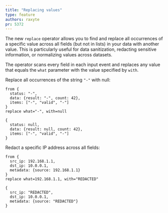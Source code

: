 ```yaml
---
title: "Replacing values"
type: feature
authors: raxyte
pr: 5372
---
```


The new `replace` operator allows you to find and replace all occurrences of a
specific value across all fields (but not in lists) in your data with another
value. This is particularly useful for data sanitization, redacting sensitive
information, or normalizing values across datasets.

The operator scans every field in each input event and replaces any value that
equals the `what` parameter with the value specified by `with`.

Replace all occurrences of the string `"-"` with null:

```tql
from {
  status: "-",
  data: {result: "-", count: 42},
  items: ["-", "valid", "-"]
}
replace what="-", with=null
```

```tql
{
  status: null,
  data: {result: null, count: 42},
  items: ["-", "valid", "-"]
}
```

Redact a specific IP address across all fields:

```tql
from {
  src_ip: 192.168.1.1,
  dst_ip: 10.0.0.1,
  metadata: {source: 192.168.1.1}
}
replace what=192.168.1.1, with="REDACTED"
```

```tql
{
  src_ip: "REDACTED",
  dst_ip: 10.0.0.1,
  metadata: {source: "REDACTED"}
}
```
